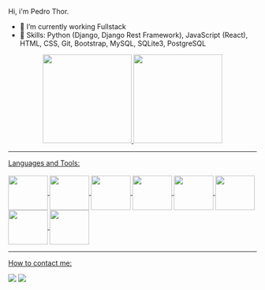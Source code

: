  Hi, i'm Pedro Thor.
- 🔭 I’m currently working Fullstack
- 🌱 Skills: Python (Django, Django Rest Framework), JavaScript (React), HTML, CSS, Git, Bootstrap, MySQL, SQLite3, PostgreSQL

<div align="center">
  <a href="https://github.com/pedrothor">
  <img height="180em" src="https://github-readme-stats.vercel.app/api?username=pedrothor&show_icons=true&theme=dark&include_all_commits=true&count_private=true"/>
  <img height="180em" src="https://github-readme-stats.vercel.app/api/top-langs/?username=pedrothor&layout=compact&langs_count=7&theme=dark"/>
</div>
<hr>
Languages and Tools:
<br/>
<div style="display: inline_block"><br>
  <img align="center" height="70" width="80" src="https://cdn.jsdelivr.net/gh/devicons/devicon/icons/python/python-original-wordmark.svg">
  <img align="center" height="70" width="80"  src="https://cdn.jsdelivr.net/gh/devicons/devicon/icons/javascript/javascript-original.svg" />
  <img align="center" height="70" width="80" src="https://cdn.jsdelivr.net/gh/devicons/devicon/icons/django/django-plain-wordmark.svg" />
  <img align="center" height="70" width="80"  src="https://cdn.jsdelivr.net/gh/devicons/devicon/icons/react/react-original-wordmark.svg" />
  <img align="center" height="70" width="80" src="https://cdn.jsdelivr.net/gh/devicons/devicon/icons/mysql/mysql-plain-wordmark.svg">
  <img align="center" height="70" width="80" src="https://cdn.jsdelivr.net/gh/devicons/devicon/icons/postgresql/postgresql-original-wordmark.svg">
  <img align="center" height="70" width="80" src="https://cdn.jsdelivr.net/gh/devicons/devicon/icons/html5/html5-original-wordmark.svg">
  <img align="center" height="70" width="80" src="https://cdn.jsdelivr.net/gh/devicons/devicon/icons/css3/css3-original-wordmark.svg">
</div>
<hr>

How to contact me:
<br/>
<div> 
  <a href = "mailto:contatopedro.thor@hotmail.com"><img src="https://img.shields.io/badge/-Hotmail-%23333?style=for-the-badge&logo=gmail&logoColor=white" target="_blank"></a>
  <a href="https://www.linkedin.com/in/pedro-thor-50ba91200/" target="_blank"><img src="https://img.shields.io/badge/-LinkedIn-%230077B5?style=for-the-badge&logo=linkedin&logoColor=white" target="_blank"></a> 
</div>
